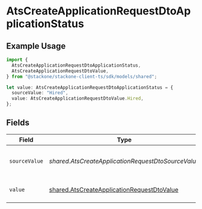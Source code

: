 # AtsCreateApplicationRequestDtoApplicationStatus

## Example Usage

```typescript
import {
  AtsCreateApplicationRequestDtoApplicationStatus,
  AtsCreateApplicationRequestDtoValue,
} from "@stackone/stackone-client-ts/sdk/models/shared";

let value: AtsCreateApplicationRequestDtoApplicationStatus = {
  sourceValue: "Hired",
  value: AtsCreateApplicationRequestDtoValue.Hired,
};
```

## Fields

| Field                                                                                                           | Type                                                                                                            | Required                                                                                                        | Description                                                                                                     | Example                                                                                                         |
| --------------------------------------------------------------------------------------------------------------- | --------------------------------------------------------------------------------------------------------------- | --------------------------------------------------------------------------------------------------------------- | --------------------------------------------------------------------------------------------------------------- | --------------------------------------------------------------------------------------------------------------- |
| `sourceValue`                                                                                                   | *shared.AtsCreateApplicationRequestDtoSourceValue*                                                              | :heavy_minus_sign:                                                                                              | The source value of the application status.                                                                     | Hired                                                                                                           |
| `value`                                                                                                         | [shared.AtsCreateApplicationRequestDtoValue](../../../sdk/models/shared/atscreateapplicationrequestdtovalue.md) | :heavy_minus_sign:                                                                                              | The status of the application.                                                                                  | hired                                                                                                           |